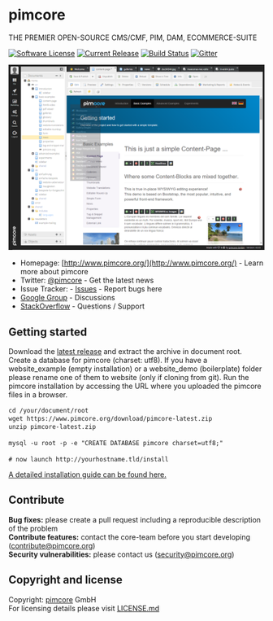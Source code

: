 # pimcore

THE PREMIER OPEN-SOURCE CMS/CMF, PIM, DAM, ECOMMERCE-SUITE

[![Software License](https://img.shields.io/badge/license-GPLv3-brightgreen.svg?style=flat)](LICENSE.md)
[![Current Release](https://img.shields.io/packagist/v/pimcore/pimcore.svg?style=flat)](https://packagist.org/packages/pimcore/pimcore)
[![Build Status](https://travis-ci.org/pimcore/pimcore.svg?branch=master)](https://travis-ci.org/pimcore/pimcore)
[![Gitter](https://img.shields.io/badge/gitter-join%20chat-brightgreen.svg?style=flat)](https://gitter.im/pimcore/pimcore?utm_source=badge&utm_medium=badge&utm_campaign=pr-badge)


![Editing Interface](website_demo/static/screenshots/1.png)

* Homepage: [http://www.pimcore.org/](http://www.pimcore.org/) - Learn more about pimcore
* Twitter: [@pimcore](https://twitter.com/pimcore) - Get the latest news
* Issue Tracker: - [Issues](https://github.com/pimcore/pimcore/issues) - Report bugs here
* [Google Group](https://groups.google.com/forum/#!forum/pimcore) - Discussions 
* [StackOverflow](http://stackoverflow.com/questions/tagged/pimcore) - Questions / Support 


## Getting started

Download the [latest release](http://www.pimcore.org/download) and extract the archive in document root.
Create a database for pimcore (charset: utf8). If you have a website_example (empty installation) or a website_demo (boilerplate) folder please rename one of them to website (only if cloning from git).
Run the pimcore installation by accessing the URL where you uploaded the pimcore files in a browser.

```
cd /your/document/root
wget https://www.pimcore.org/download/pimcore-latest.zip
unzip pimcore-latest.zip

mysql -u root -p -e "CREATE DATABASE pimcore charset=utf8;"

# now launch http://yourhostname.tld/install
```

[A detailed installation guide can be found here.](http://www.pimcore.org/wiki/pages/viewpage.action?pageId=12124463)


## Contribute
**Bug fixes:** please create a pull request including a reproducible description of the problem  
**Contribute features:** contact the core-team before you start developing (contribute@pimcore.org)  
**Security vulnerabilities:** please contact us (security@pimcore.org)  

## Copyright and license

Copyright: [pimcore](http://www.pimcore.org) GmbH  
For licensing details please visit [LICENSE.md](LICENSE.md) 
